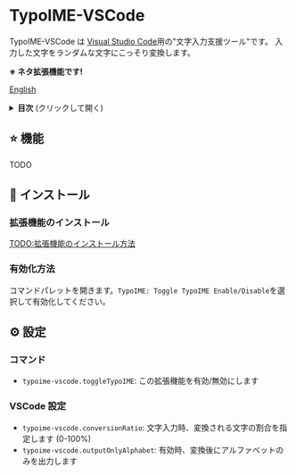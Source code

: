 # TypoIME-VSCode

TypoIME-VSCode は [Visual Studio Code](https://code.visualstudio.com/)用の"文字入力支援ツール"です。
入力した文字をランダムな文字にこっそり変換します。

**※ ネタ拡張機能です!**

[English](./README.md)

<details>
  <summary><strong>目次</strong> (クリックして開く)</summary>

- [⭐ 機能](#-機能)
- [💾 インストール](#-インストール)
- [⚙️ 設定](#️-設定)
  - [コマンド](#コマンド)
  - [VSCode 設定](#VSCode-設定)

</details>

## ⭐ 機能

TODO

## 💾 インストール

### 拡張機能のインストール
<TODO:拡張機能のインストール方法>

### 有効化方法
コマンドパレットを開きます。`TypoIME: Toggle TypoIME Enable/Disable`を選択して有効化してください。

## ⚙️ 設定

### コマンド
* `typoime-vscode.toggleTypoIME`: この拡張機能を有効/無効にします

### VSCode 設定

* `typoime-vscode.conversionRatio`: 文字入力時、変換される文字の割合を指定します (0-100%)
* `typoime-vscode.outputOnlyAlphabet`: 有効時、変換後にアルファベットのみを出力します

<!--
## Known Issues
Nothing yet.
-->

<!--
## Release Notes

### 0.1.0

Initial release of TypoIME-VSCode
-->
